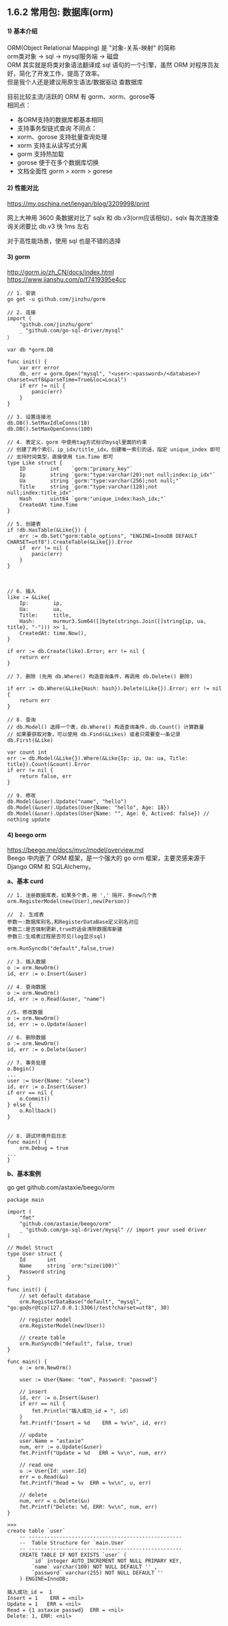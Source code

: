 ## 1.6.2 常用包: 数据库(orm)

#### 1) 基本介绍

ORM(Object Relational Mapping) 是 "对象-关系-映射" 的简称           
orm类对象 -> sql -> mysql服务端 -> 磁盘             
ORM 其实就是将类对象语法翻译成 sql 语句的一个引擎，虽然 ORM 对程序员友好，简化了开发工作，提高了效率。    
但是我个人还是建议用原生语法/数据驱动 查数据库        

目前比较主流/活跃的 ORM 有 gorm、xorm、gorose等     
相同点：    
* 各ORM支持的数据库都基本相同
* 支持事务型链式查询
不同点：   
* xorm、gorose 支持批量查询处理
* xorm 支持主从读写式分离
* gorm 支持热加载
* gorose 便于在多个数据库切换
* 文档全面性 gorm > xorm > gorese

#### 2) 性能对比
<https://my.oschina.net/lengan/blog/3209998/print> 

网上大神用 3600 条数据对比了 sqlx 和 db.v3(orm应该相似)，sqlx 每次连接查询关闭要比 db.v3 快 1ms 左右

对于高性能场景，使用 sql 也是不错的选择


#### 3) gorm
<http://gorm.io/zh_CN/docs/index.html>       
<https://www.jianshu.com/p/f7419395e4cc>
```
// 1. 安装
go get -u github.com/jinzhu/gorm

// 2. 连接
import (
    "github.com/jinzhu/gorm"
    _ "github.com/go-sql-driver/mysql"
）

var db *gorm.DB

func init() {
    var err error
    db, err = gorm.Open("mysql", "<user>:<password>/<database>?charset=utf8&parseTime=True&loc=Local")
    if err != nil {
        panic(err)
    }
}

// 3. 设置连接池
db.DB().SetMaxIdleConns(10)
db.DB().SetMaxOpenConns(100)

// 4. 表定义，gorm 中使用tag方式标识mysql里面的约束
// 创建了两个索引，ip_idx/title_idx，创建唯一索引的话，指定 unique_index 即可
// 支持时间类型，直接使用 tim.Time 即可
type Like struct {
    ID        int    `gorm:"primary_key"`
    Ip        string `gorm:"type:varchar(20);not null;index:ip_idx"`
    Ua        string `gorm:"type:varchar(256);not null;"`
    Title     string `gorm:"type:varchar(128);not null;index:title_idx"`
    Hash      uint64 `gorm:"unique_index:hash_idx;"`
    CreatedAt time.Time
}

// 5. 创建表
if !db.HasTable(&Like{}) {
    err := db.Set("gorm:table_options", "ENGINE=InnoDB DEFAULT CHARSET=utf8").CreateTable(&Like{}).Error
    if  err != nil {
        panic(err)
    }
}



// 6. 插入
like := &Like{
    Ip:        ip,
    Ua:        ua,
    Title:     title,
    Hash:      murmur3.Sum64([]byte(strings.Join([]string{ip, ua, title}, "-"))) >> 1,
    CreatedAt: time.Now(),
}

if err := db.Create(like).Error; err != nil {
    return err
}

// 7. 删除 (先用 db.Where() 构造查询条件，再调用 db.Delete() 删除)

if err := db.Where(&Like{Hash: hash}).Delete(Like{}).Error; err != nil {
    return err
}

// 8. 查询
// db.Model() 选择一个表，db.Where() 构造查询条件，db.Count() 计算数量
// 如果要获取对象，可以使用 db.Find(&Likes) 或者只需要查一条记录 db.First(&Like)

var count int
err := db.Model(&Like{}).Where(&Like{Ip: ip, Ua: ua, Title: title}).Count(&count).Error
if err != nil {
    return false, err
}

// 9. 修改
db.Model(&user).Update("name", "hello")
db.Model(&user).Updates(User{Name: "hello", Age: 18})
db.Model(&user).Updates(User{Name: "", Age: 0, Actived: false}) // nothing update

```

#### 4) beego orm
<https://beego.me/docs/mvc/model/overview.md>    
Beego 中内嵌了 ORM 框架，是一个强大的 go orm 框架，主要灵感来源于 Django ORM 和 SQLAlchemy。

**a、基本 curd**   
```
// 1. 注册数据库表，如果多个表，用 ',' 隔开，多new几个表 
orm.RegisterModel(new(User),new(Person))

//  2. 生成表
参数一:数据库别名,和RegisterDataBase定义别名对应
参数二:是否强制更新,true的话会清除数据库新建
参数三:生成表过程是否可见(log显示sql)

orm.RunSyncdb("default",false,true)

// 3. 插入数据
o := orm.NewOrm()
id, err := o.Insert(&user)

// 4. 查询数据
o := orm.NewOrm()
id, err := o.Read(&user, "name")

//5. 修改数据
o := orm.NewOrm()
id, err := o.Update(&user)

// 6. 删除数据
o := orm.NewOrm()
id, err := o.Delete(&user)

// 7. 事务处理
o.Begin()
...
user := User{Name: "slene"}
id, err := o.Insert(&user)
if err == nil {
    o.Commit()
} else {
    o.Rollback()
}


// 8. 调试环境开启日志
func main() {
    orm.Debug = true
...
}
```

**b、基本案例**  

go get github.com/astaxie/beego/orm

```
package main

import (
	"fmt"
	"github.com/astaxie/beego/orm"
	_ "github.com/go-sql-driver/mysql" // import your used driver
)

// Model Struct
type User struct {
	Id       int
	Name     string `orm:"size(100)"`
	Password string
}

func init() {
	// set default database
	orm.RegisterDataBase("default", "mysql", "go:go@sr@tcp(127.0.0.1:3306)/test?charset=utf8", 30)

	// register model
	orm.RegisterModel(new(User))

	// create table
	orm.RunSyncdb("default", false, true)
}

func main() {
	o := orm.NewOrm()

	user := User{Name: "tom", Password: "passwd"}

	// insert
	id, err := o.Insert(&user)
	if err == nil {
		fmt.Println("插入成功_id = ", id)
	}
	fmt.Printf("Insert = %d    ERR = %v\n", id, err)

	// update
	user.Name = "astaxie"
	num, err := o.Update(&user)
	fmt.Printf("Update = %d   ERR = %v\n", num, err)

	// read one
	u := User{Id: user.Id}
	err = o.Read(&u)
	fmt.Printf("Read = %v  ERR = %v\n", u, err)

	// delete
	num, err = o.Delete(&u)
	fmt.Printf("Delete: %d, ERR: %v\n", num, err)
}

>>>
create table `user`
    -- --------------------------------------------------
    --  Table Structure for `main.User`
    -- --------------------------------------------------
    CREATE TABLE IF NOT EXISTS `user` (
        `id` integer AUTO_INCREMENT NOT NULL PRIMARY KEY,
        `name` varchar(100) NOT NULL DEFAULT '' ,
        `password` varchar(255) NOT NULL DEFAULT ''
    ) ENGINE=InnoDB;

插入成功_id =  1
Insert = 1    ERR = <nil>
Update = 1   ERR = <nil>
Read = {1 astaxie passwd}  ERR = <nil>
Delete: 1, ERR: <nil>
```


